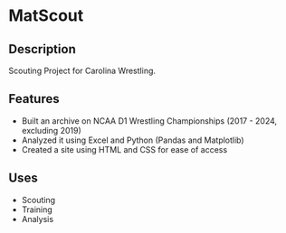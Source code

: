 # MatScout

## Description
Scouting Project for Carolina Wrestling.

## Features
- Built an archive on NCAA D1 Wrestling Championships (2017 - 2024, excluding 2019)
- Analyzed it using Excel and Python (Pandas and Matplotlib)
- Created a site using HTML and CSS for ease of access

## Uses
- Scouting
- Training
- Analysis
